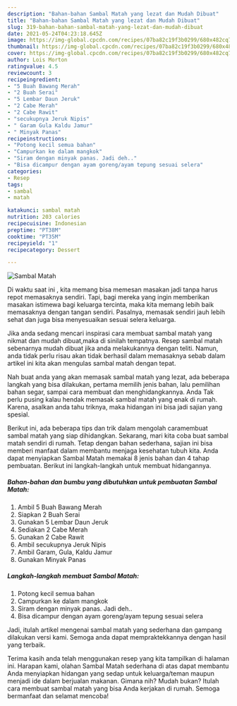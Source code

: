 ```yaml
---
description: "Bahan-bahan Sambal Matah yang lezat dan Mudah Dibuat"
title: "Bahan-bahan Sambal Matah yang lezat dan Mudah Dibuat"
slug: 319-bahan-bahan-sambal-matah-yang-lezat-dan-mudah-dibuat
date: 2021-05-24T04:23:18.645Z
image: https://img-global.cpcdn.com/recipes/07ba82c19f3b0299/680x482cq70/sambal-matah-foto-resep-utama.jpg
thumbnail: https://img-global.cpcdn.com/recipes/07ba82c19f3b0299/680x482cq70/sambal-matah-foto-resep-utama.jpg
cover: https://img-global.cpcdn.com/recipes/07ba82c19f3b0299/680x482cq70/sambal-matah-foto-resep-utama.jpg
author: Lois Morton
ratingvalue: 4.5
reviewcount: 3
recipeingredient:
- "5 Buah Bawang Merah"
- "2 Buah Serai"
- "5 Lembar Daun Jeruk"
- "2 Cabe Merah"
- "2 Cabe Rawit"
- "secukupnya Jeruk Nipis"
- " Garam Gula Kaldu Jamur"
- " Minyak Panas"
recipeinstructions:
- "Potong kecil semua bahan"
- "Campurkan ke dalam mangkok"
- "Siram dengan minyak panas. Jadi deh.."
- "Bisa dicampur dengan ayam goreng/ayam tepung sesuai selera"
categories:
- Resep
tags:
- sambal
- matah

katakunci: sambal matah 
nutrition: 203 calories
recipecuisine: Indonesian
preptime: "PT38M"
cooktime: "PT35M"
recipeyield: "1"
recipecategory: Dessert

---
```



![Sambal Matah](https://img-global.cpcdn.com/recipes/07ba82c19f3b0299/680x482cq70/sambal-matah-foto-resep-utama.jpg)

Di waktu  saat ini , kita memang bisa memesan masakan jadi tanpa harus repot memasaknya sendiri. Tapi, bagi mereka yang ingin memberikan masakan istimewa bagi keluarga tercinta, maka kita memang lebih baik memasaknya dengan tangan sendiri. Pasalnya, memasak sendiri jauh lebih sehat dan juga bisa menyesuaikan sesuai selera keluarga.

Jika anda sedang mencari inspirasi cara membuat sambal matah yang nikmat dan mudah dibuat,maka di sinilah tempatnya. Resep sambal matah  sebenarnya mudah dibuat jika anda melakukannya dengan teliti. Namun, anda tidak perlu risau akan tidak berhasil dalam memasaknya 
sebab dalam artikel ini kita akan mengulas sambal matah dengan tepat.  



Nah buat anda yang akan memasak sambal matah yang lezat, ada beberapa langkah yang bisa dilakukan, pertama memilih jenis bahan, lalu pemilihan bahan segar, sampai cara membuat dan menghidangkannya. Anda Tak perlu pusing kalau hendak memasak sambal matah yang enak di rumah. Karena, asalkan anda  tahu triknya, maka hidangan ini bisa jadi sajian yang spesial.

Berikut ini, ada beberapa tips dan trik dalam mengolah caramembuat sambal matah yang siap dihidangkan. Sekarang, mari kita coba buat sambal matah sendiri di rumah. Tetap dengan bahan sederhana, sajian ini bisa memberi manfaat dalam membantu menjaga kesehatan tubuh kita. Anda dapat menyiapkan Sambal Matah memakai 8 jenis bahan dan 4 tahap pembuatan. Berikut ini langkah-langkah untuk membuat hidangannya.

<!--inarticleads1-->

##### Bahan-bahan dan bumbu yang dibutuhkan untuk pembuatan Sambal Matah:

1. Ambil 5 Buah Bawang Merah
1. Siapkan 2 Buah Serai
1. Gunakan 5 Lembar Daun Jeruk
1. Sediakan 2 Cabe Merah
1. Gunakan 2 Cabe Rawit
1. Ambil secukupnya Jeruk Nipis
1. Ambil  Garam, Gula, Kaldu Jamur
1. Gunakan  Minyak Panas




<!--inarticleads2-->

##### Langkah-langkah membuat Sambal Matah:

1. Potong kecil semua bahan
1. Campurkan ke dalam mangkok
1. Siram dengan minyak panas. Jadi deh..
1. Bisa dicampur dengan ayam goreng/ayam tepung sesuai selera




Jadi, itulah artikel mengenai  sambal matah  yang sederhana dan gampang dilakukan versi kami. Semoga anda dapat mempraktekkannya dengan hasil yang terbaik. 

Terima kasih anda telah menggunakan resep yang kita tampilkan di halaman ini. Harapan kami, olahan  Sambal Matah sederhana di atas dapat membantu Anda menyiapkan hidangan yang sedap untuk keluarga/teman maupun menjadi ide dalam berjualan makanan. Gimana nih? Mudah bukan? Itulah cara membuat sambal matah yang bisa Anda kerjakan di rumah. Semoga bermanfaat dan selamat mencoba!

